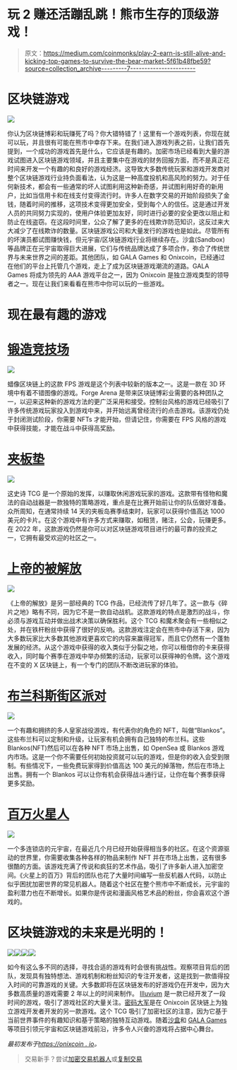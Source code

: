 # 玩 2 赚还活蹦乱跳！熊市生存的顶级游戏！

> 原文：<https://medium.com/coinmonks/play-2-earn-is-still-alive-and-kicking-top-games-to-survive-the-bear-market-5f61b48fbe59?source=collection_archive---------7----------------------->

# 区块链游戏

![](img/a720382d1282a8170b17cf5409d35515.png)

你认为区块链博彩和玩赚死了吗？你大错特错了！这里有一个游戏列表，你现在就可以玩，并且很有可能在熊市中幸存下来。在我们进入游戏列表之前，让我们首先提到，一个成功的游戏首先是什么，它应该是有趣的。加密市场已经看到大量的游戏试图进入区块链游戏领域，并且主要集中在游戏的财务回报方面，而不是真正花时间来开发一个有趣的和良好的游戏经济。这导致大多数传统玩家和游戏开发商对整个区块链游戏行业持负面看法，认为这是一种高度投机和高风险的努力。对于任何新技术，都会有一些通常的坏人试图利用这种新奇感，并试图利用好奇的新用户，比如当信用卡和在线支付变得流行时。许多人在数字交易的开始阶段损失了金钱，随着时间的推移，这项技术变得更加安全，受到每个人的信任。这是通过开发人员的共同努力实现的，使用户体验更加友好，同时进行必要的安全更改以阻止和防止在线盗窃。在这段时间里，公众了解了更多的在线欺诈防范知识，这反过来大大减少了在线欺诈的数量。区块链游戏公司和大量发行的游戏也是如此。尽管所有的坏演员都试图赚快钱，但元宇宙/区块链游戏行业将继续存在。沙盒(Sandbox)等品牌正在元宇宙取得巨大进展，它们与传统品牌达成了多项合作，弥合了传统世界与未来世界之间的差距。其他团队，如 GALA Games 和 Onixcoin，已经通过在他们的平台上托管几个游戏，走上了成为区块链游戏潮流的道路。GALA Games 将成为领先的 AAA 游戏平台之一，因为 Onixcoin 是独立游戏类型的领导者之一。现在让我们来看看在熊市中你可以玩的一些游戏。

# 现在最有趣的游戏

# [锻造竞技场](https://lutris.net/games/the-forge-arena/)

![](img/1242008971e30ca16b5605b47b75518c.png)

蜡像区块链上的这款 FPS 游戏是这个列表中较新的版本之一。这是一款在 3D 环境中有着不错图像的游戏。Forge Arena 是带来区块链博彩业需要的各种团队之一，以迎来这种新的游戏方法的更广泛采用和接受。控制台风格的游戏已经吸引了许多传统游戏玩家投入到游戏中来，并开始远离曾经流行的点击游戏。该游戏仍处于封闭测试阶段，你需要 NFTs 才能开始，但请记住，你需要在 FPS 风格的游戏中获得技能，才能在战斗中获得高奖励。

# [夹板垫](https://splinterlands.com)

![](img/e0c22a9af9963e642069c52e928e01ce.png)

这史诗 TCG 是一个原始的发挥，以赚取休闲游戏玩家的游戏。这款带有怪物和魔法的自动战器是一款独特的策略游戏，重点是在比赛开始前让你的队伍做好准备。众所周知，在通常持续 14 天的夹板岛赛季结束时，玩家可以获得价值高达 1000 美元的卡片。在这个游戏中有许多方式来赚取，如租赁，赌注，公会，玩赚更多。在 2022 年，这款游戏仍然是你可以对区块链游戏项目进行的最可靠的投资之一，它拥有最受欢迎的社区之一。

# [上帝的被解放](https://godsunchained.com/)

![](img/bb172bdfeceda4815b548e78d6802fa5.png)

《上帝的解放》是另一部经典的 TCG 作品，已经流传了好几年了。这一款与《碎片之地》略有不同，因为它不是一款自动战机。这款游戏的特点是激烈的战斗，你必须与游戏互动并做出战术决策以确保胜利。这个 TCG 和魔术聚会有一些相似之处，并在铁杆粉丝中获得了很好的反响。这款游戏注定会在熊市中存活下来，因为大多数玩家比大多数其他游戏更喜欢它的内容来赢得冠军，而且它仍然有一个蓬勃发展的经济。从这个游戏中获得的收入类似于分裂之地，你可以租借你的卡来获得收入，同时每个赛季在游戏中举办频繁的活动，玩家可以获得神的令牌。这个游戏在不变的 X 区块链上，有一个专门的团队不断改进玩家的体验。

# [布兰科斯街区派对](https://blankosgame.online/)

![](img/adca3439a798f4790343ea98f63b8535.png)

一个有趣和拥挤的多人皇家战役游戏，有代表你的角色的 NFT，叫做“Blankos”。这些布兰科可以定制和升级，让玩家有机会拥有自己独特的布兰科。这些 Blankos(NFT)然后可以在各种 NFT 市场上出售，如 OpenSea 或 Blankos 游戏内市场。这是一个你不需要任何初始投资就可以玩的游戏，但是你的收入会受到限制。有些情况下，一些免费玩家得到价值高达 100 美元的掉落物，然后在市场上出售。拥有一个 Blankos 可以让你有机会获得战斗通行证，让你在每个赛季获得更多奖励。

# [百万火星人](https://www.milliononmars.com/)

![](img/6f557617360ae530ed1247ca1432257e.png)

一个多连锁店的元宇宙，在最近几个月已经开始获得相当多的社区。在这个资源驱动的世界里，你需要收集各种各样的物品来制作 NFT 并在市场上出售，这有很多很酷的方面。该游戏充满了传说和疯狂的艺术作品，吸引了许多新人进入加密空间。《火星上的百万》背后的团队也花了大量时间编写一些反机器人代码，以防止似乎困扰加密世界的常见机器人。随着这个社区在整个熊市中不断成长，元宇宙的盈利潜力也在不断增长。如果你是传说和漫画风格艺术品的粉丝，你会喜欢这个游戏的。

# 区块链游戏的未来是光明的！

![](img/d5601f8fe44b1de210ffc04794ed1441.png)![](img/305dde36ad8c9ab2c5764daec9b49c61.png)![](img/a5dcfe9d0f7162d45b9bf2be59cf0cd7.png)![](img/b06b6191a5ac70b9704edaa1786db0ca.png)

如今有这么多不同的选择，寻找合适的游戏有时会很有挑战性。观察项目背后的团队，发现具有独特想法、游戏机制和粉丝知识的专注开发者，这是找到一款值得投入时间的可靠游戏的关键。大多数即将在区块链发布的好游戏仍在开发中，因为大多数高质量的游戏需要 2 年以上的时间来制作。 [Illuvium](https://www.illuvium.io) 是一款已经开发了一段时间的游戏，吸引了游戏社区的大量关注。[密码大军](http://armyofcrypto.com/)是在 Onixcoin 区块链上为独立游戏开发者开发的另一款游戏。这个 TCG 吸引了加密社区的注意，因为它基于当前世界事件的有趣知识和基于策略的独特互动游戏。随着[沙盒](https://www.sandbox.game/en/)和 [GALA Games](https://app.gala.games) 等项目引领元宇宙和区块链游戏前沿，许多令人兴奋的游戏将占据中心舞台。

*最初发布于*[*https://onixcoin . io*](https://onixcoin.io/play-2-earn-is-still-alive-and-kicking-top-games-to-survive-the-bear-market)*。*

> 交易新手？尝试[加密交易机器人](/coinmonks/crypto-trading-bot-c2ffce8acb2a)或[复制交易](/coinmonks/top-10-crypto-copy-trading-platforms-for-beginners-d0c37c7d698c)